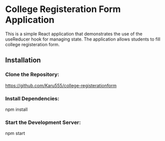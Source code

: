 # College Registeration Form Application

This is a simple React application that demonstrates the use of the useReducer hook for managing state. The application allows students to fill college registeration form.

## Installation

### Clone the Repository:

https://github.com/Karu555/college-registerationform


### Install Dependencies:

npm install

### Start the Development Server:

npm start
